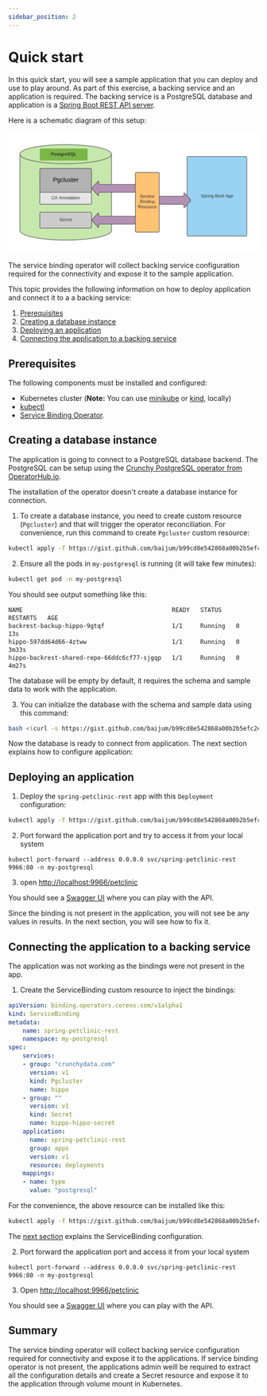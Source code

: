 ```yaml
---
sidebar_position: 2
---
```


# Quick start

In this quick start, you will see a sample application that you can deploy and
use to play around.  As part of this exercise, a backing service and an
application is required.  The backing service is a PostgreSQL database and
application is a [Spring Boot REST API server][petclinic].

Here is a schematic diagram of this setup:

![postgresql-spring-boot](/img/docs/postgresql-spring-boot.png)

The service binding operator will collect backing service configuration required
for the connectivity and expose it to the sample application.

This topic provides the following information on how to deploy application and connect it to a a backing service:

1. [Prerequisites](#prerequisites)
2. [Creating a database instance](#creating-a-database-instance)
3. [Deploying an application](#deploying-an-application)
4. [Connecting the application to a backing service](#connecting-the-application-to-a-backing-service)

## Prerequisites

The following components must be installed and configured:

- Kubernetes cluster (**Note:** You can use [minikube](https://minikube.sigs.k8s.io/) or
  [kind](https://kind.sigs.k8s.io/), locally)
- [kubectl](https://kubernetes.io/docs/tasks/tools/#kubectl)
- [Service Binding Operator](installing-service-binding).

## Creating a database instance

The application is going to connect to a PostgreSQL database backend.  The
PostgreSQL can be setup using the [Crunchy PostgreSQL operator from
OperatorHub.io][crunchy].

The installation of the operator doesn't create a database instance for
connection.

1. To create a database instance, you need to create custom resource
(`Pgcluster`) and that will trigger the operator reconciliation.  For
convenience, run this command to create `Pgcluster` custom resource:

```bash
kubectl apply -f https://gist.github.com/baijum/b99cd8e542868a00b2b5efc2e1b7dc10/raw/04eb5fe3d7f393af5a6760b03d9a1a3f5c725077/pgcluster.yaml
```

2. Ensure all the pods in `my-postgresql` is running (it will take few minutes):

```bash
kubectl get pod -n my-postgresql
```

You should see output something like this:

```
NAME                                          READY   STATUS    RESTARTS   AGE
backrest-backup-hippo-9gtqf                   1/1     Running   0          13s
hippo-597dd64d66-4ztww                        1/1     Running   0          3m33s
hippo-backrest-shared-repo-66ddc6cf77-sjgqp   1/1     Running   0          4m27s
```

The database will be empty by default, it requires the schema and sample data to
work with the application.

3. You can initialize the database with the schema and sample data using this
command:

```bash
bash <(curl -s https://gist.github.com/baijum/b99cd8e542868a00b2b5efc2e1b7dc10/raw/04eb5fe3d7f393af5a6760b03d9a1a3f5c725077/init-database.sh)>
```

Now the database is ready to connect from application.  The next section
explains how to configure application:

## Deploying an application

1. Deploy the `spring-petclinic-rest` app with this `Deployment` configuration:

```bash
kubectl apply -f https://gist.github.com/baijum/b99cd8e542868a00b2b5efc2e1b7dc10/raw/04eb5fe3d7f393af5a6760b03d9a1a3f5c725077/app-deployment.yaml
```

2. Port forward the application port and try to access it from your local system

```
kubectl port-forward --address 0.0.0.0 svc/spring-petclinic-rest 9966:80 -n my-postgresql
```

3. open [http://localhost:9966/petclinic](http://localhost:9966/petclinic)

You should see a [Swagger UI][swagger] where you can play with the API.

Since the binding is not present in the application, you will not see be any
values in results.  In the next section, you will see how to fix it.

## Connecting the application to a backing service

The application was not working as the bindings were not present in the app.

1. Create the ServiceBinding custom resource to inject the bindings:

```yaml
apiVersion: binding.operators.coreos.com/v1alpha1
kind: ServiceBinding
metadata:
    name: spring-petclinic-rest
    namespace: my-postgresql
spec:
    services:
    - group: "crunchydata.com"
      version: v1
      kind: Pgcluster
      name: hippo
    - group: ""
      version: v1
      kind: Secret
      name: hippo-hippo-secret
    application:
      name: spring-petclinic-rest
      group: apps
      version: v1
      resource: deployments
    mappings:
    - name: type
      value: "postgresql"
```

For the convenience, the above resource can be installed like this:

```bash
kubectl apply -f https://gist.github.com/baijum/b99cd8e542868a00b2b5efc2e1b7dc10/raw/04eb5fe3d7f393af5a6760b03d9a1a3f5c725077/service-binding.yaml
```

The [next section](../creating-service-bindings/creating-service-binding)
explains the ServiceBinding configuration.

2. Port forward the application port and access it from your local system

```
kubectl port-forward --address 0.0.0.0 svc/spring-petclinic-rest 9966:80 -n my-postgresql
```

3. Open [http://localhost:9966/petclinic](http://localhost:9966/petclinic)

You should see a [Swagger UI][swagger] where you can play with the API.

## Summary

The service binding operator will collect backing service configuration required
for connectivity and expose it to the applications.  If service binding operator
is not present, the applications admin weill be required to extract all the
configuration details and create a Secret resource and expose it to the
application through volume mount in Kubernetes.

[petclinic]: https://github.com/spring-petclinic/spring-petclinic-rest
[olm]: https://olm.operatorframework.io
[crunchy]: https://operatorhub.io/operator/postgresql
[operator-sdk]: https://sdk.operatorframework.io
[pack]: https://buildpacks.io/docs/tools/pack/
[swagger]: https://swagger.io

